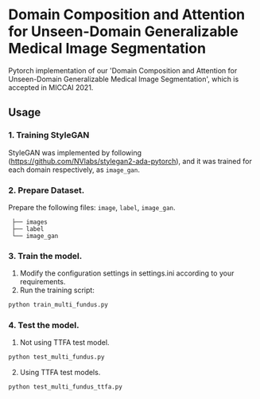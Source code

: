 # Domain Composition and Attention for Unseen-Domain Generalizable Medical Image Segmentation
Pytorch implementation of our 'Domain Composition and Attention for Unseen-Domain Generalizable Medical Image Segmentation', which is accepted in MICCAI 2021.

## Usage

### 1. Training StyleGAN
StyleGAN was implemented by following (https://github.com/NVlabs/stylegan2-ada-pytorch), and it was trained for each domain respectively, as `image_gan`.

### 2. Prepare Dataset.
Prepare the following files: `image`, `label`, `image_gan`.
```
 ├── images
 ├── label
 └── image_gan
```
### 3. Train the model.
1) Modify the configuration settings in settings.ini according to your requirements.
2) Run the training script:
```python
python train_multi_fundus.py
```
### 4. Test the model.
1) Not using TTFA test model.
```python
python test_multi_fundus.py
```
2) Using TTFA test models.
```python
python test_multi_fundus_ttfa.py
```
